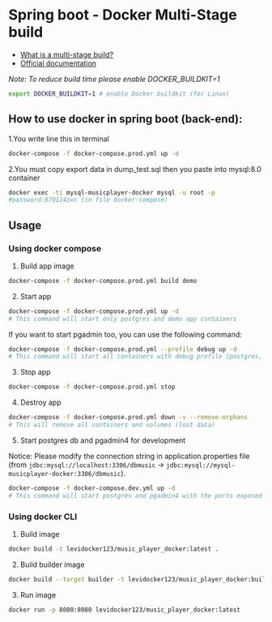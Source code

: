 # Spring boot - Docker Multi-Stage build

- [What is a multi-stage build?](https://vsupalov.com/docker-multi-stage-advantages/)
- [Official documentation](https://spring.io/guides/topicals/spring-boot-docker/)

_Note: To reduce build time please enable DOCKER_BUILDKIT=1_

```bash
export DOCKER_BUILDKIT=1 # enable Docker buildkit (for Linux)
```
## How to use docker in spring boot (back-end):
1.You write line this in terminal
```bash
docker-compose -f docker-compose.prod.yml up -d
```
2.You must copy export data in dump_test.sql then you paste into mysql:8.0 container
```bash
docker exec -ti mysql-musicplayer-docker mysql -u root -p
#password:870124zxc (in file docker-compose)
```
## Usage

### Using docker compose

1. Build app image

```bash
docker-compose -f docker-compose.prod.yml build demo
```

2. Start app

```bash
docker-compose -f docker-compose.prod.yml up -d
# This command will start only postgres and demo app containers
```

If you want to start pgadmin too, you can use the following command:

```bash
docker-compose -f docker-compose.prod.yml --profile debug up -d
# This command will start all containers with debug profile [postgres, demo] + pgadmin4
```

3. Stop app

```bash
docker-compose -f docker-compose.prod.yml stop
```

4. Destroy app

```bash
docker-compose -f docker-compose.prod.yml down -v --remove-orphans
# This will remove all containers and volumes (lost data)
```

5. Start postgres db and pgadmin4 for development

Notice: Please modify the connection string in application.properties file (from `jdbc:mysql://localhost:3306/dbmusic` -> `jdbc:mysql://mysql-musicplayer-docker:3306/dbmusic`).

```bash
docker-compose -f docker-compose.dev.yml up -d
# This command will start postgres and pgadmin4 with the ports exposed on host machine
```

### Using docker CLI

1. Build image

```bash
docker build -t levidocker123/music_player_docker:latest .
```

2. Build builder image

```bash
docker build --target builder -t levidocker123/music_player_docker:builder .
```

3. Run image

```bash
docker run -p 8080:8080 levidocker123/music_player_docker:latest
```